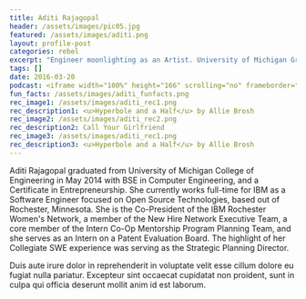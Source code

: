 ```yaml
---
title: Aditi Rajagopal
header: /assets/images/pic05.jpg
featured: /assets/images/aditi.png
layout: profile-post
categories: rebel
excerpt: "Engineer moonlighting as an Artist. University of Michigan Grad. Looking to change the world."
tags: []
date: 2016-03-20
podcast: <iframe width="100%" height="166" scrolling="no" frameborder="no" src="https://w.soundcloud.com/player/?url=https%3A//api.soundcloud.com/tracks/113856405&amp;color=ff5500&amp;auto_play=false&amp;hide_related=false&amp;show_comments=true&amp;show_user=true&amp;show_reposts=false"></iframe> 
fun_facts: /assets/images/aditi_funfacts.png 
rec_image1: /assets/images/aditi_rec1.png
rec_description1: <u>Hyperbole and a Half</u> by Allie Brosh
rec_image2: /assets/images/aditi_rec2.png
rec_description2: Call Your Girlfriend
rec_image3: /assets/images/aditi_rec1.png
rec_description3: <u>Hyperbole and a Half</u> by Allie Brosh
---
```


<p>Aditi Rajagopal graduated from University of Michigan College of Engineering
  in May 2014 with BSE in Computer Engineering, and a Certificate in Entrepreneurship.
  She currently works full-time for IBM as a Software Engineer focused on Open Source
  Technologies, based out of Rochester, Minnesota. She is the Co-President of the
  IBM Rochester Women's Network, a member of the New Hire Network Executive Team,
  a core member of the Intern Co-Op Mentorship Program Planning Team, and she
  serves as an Intern on a Patent Evaluation Board. The highlight of her Collegiate
  SWE experience was serving as the Strategic Planning Director.</p>
<p>Duis aute irure dolor in reprehenderit in voluptate velit esse cillum dolore eu fugiat nulla pariatur. Excepteur sint occaecat cupidatat non proident, sunt in culpa qui officia deserunt mollit anim id est laborum.</p>